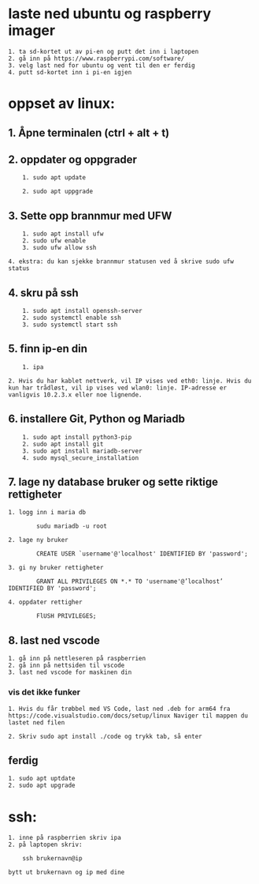 # laste ned ubuntu og raspberry imager
    1. ta sd-kortet ut av pi-en og putt det inn i laptopen 
    2. gå inn på https://www.raspberrypi.com/software/
    3. velg last ned for ubuntu og vent til den er ferdig
    4. putt sd-kortet inn i pi-en igjen


# oppset av linux:

## 1. Åpne terminalen (ctrl + alt + t)

## 2. oppdater og oppgrader
```
    1. sudo apt update
  
    2. sudo apt uppgrade
```	

## 3. Sette opp brannmur med UFW
```	
    1. sudo apt install ufw
    2. sudo ufw enable
    3. sudo ufw allow ssh
```		
    4. ekstra: du kan sjekke brannmur statusen ved å skrive sudo ufw status

## 4. skru på ssh
```		
    1. sudo apt install openssh-server
    2. sudo systemctl enable ssh
    3. sudo systemctl start ssh
```		

## 5. finn ip-en din
```		
    1. ipa
```		
    2. Hvis du har kablet nettverk, vil IP vises ved eth0: linje. Hvis du kun har trådløst, vil ip vises ved wlan0: linje. IP-adresse er vanligvis 10.2.3.x eller noe lignende.

## 6. installere Git, Python og Mariadb
```
    1. sudo apt install python3-pip
    2. sudo apt install git
    3. sudo apt install mariadb-server
    4. sudo mysql_secure_installation
```

## 7. lage ny database bruker og sette riktige rettigheter
    1. logg inn i maria db 
```	
        sudu mariadb -u root
```

    2. lage ny bruker 
```		
        CREATE USER `username'@'localhost' IDENTIFIED BY 'password';
```		

    3. gi ny bruker rettigheter
```
        GRANT ALL PRIVILEGES ON *.* TO 'username'@’localhost’ IDENTIFIED BY 'password';
```

    4. oppdater rettigher
```
        FlUSH PRIVILEGES;
```

## 8. last ned vscode 
    1. gå inn på nettleseren på raspberrien
    2. gå inn på nettsiden til vscode
    3. last ned vscode for maskinen din

### vis det ikke funker 
    1. Hvis du får trøbbel med VS Code, last ned .deb for arm64 fra https://code.visualstudio.com/docs/setup/linux Naviger til mappen du lastet ned filen

    2. Skriv sudo apt install ./code og trykk tab, så enter

## ferdig 
    1. sudo apt uptdate
    2. sudo apt upgrade


# ssh:
    1. inne på raspberrien skriv ipa 
    2. på laptopen skriv:
```	
    ssh brukernavn@ip
```	

    bytt ut brukernavn og ip med dine